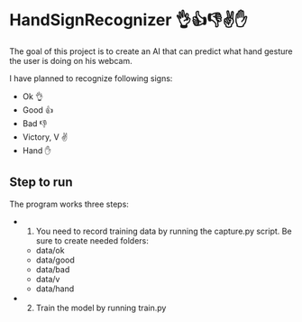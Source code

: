 # HandSignRecognizer 👌👍👎✌️✋

The goal of this project is to create an AI that can predict what hand gesture the user is doing on his webcam.

I have planned to recognize following signs:
- Ok 👌
- Good 👍
- Bad 👎
- Victory, V ✌️
- Hand ✋

## Step to run

The program works three steps:

- 1) You need to record training data by running the capture.py script. Be sure to create needed folders:
  - data/ok
  - data/good
  - data/bad
  - data/v
  - data/hand
- 2) Train the model by running train.py
